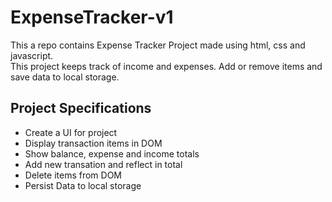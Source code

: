 # ExpenseTracker-v1

This a repo contains Expense Tracker Project made using html, css and javascript.  
This project keeps track of income and expenses. Add or remove items and save data to local storage.

## Project Specifications

-   Create a UI for project
-   Display transaction items in DOM
-   Show balance, expense and income totals
-   Add new transation and reflect in total
-   Delete items from DOM
-   Persist Data to local storage
